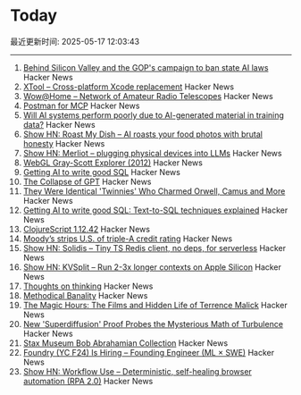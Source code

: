# Today

最近更新时间: 2025-05-17 12:03:43

--- 
1. [Behind Silicon Valley and the GOP's campaign to ban state AI laws](https://www.bloodinthemachine.com/p/de-democratizing-ai) Hacker News
2. [XTool – Cross-platform Xcode replacement](https://github.com/xtool-org/xtool) Hacker News
3. [Wow@Home – Network of Amateur Radio Telescopes](https://phl.upr.edu/wow/outreach) Hacker News
4. [Postman for MCP](https://usetexture.com/##) Hacker News
5. [Will AI systems perform poorly due to AI-generated material in training data?](https://cacm.acm.org/news/the-collapse-of-gpt/) Hacker News
6. [Show HN: Roast My Dish – AI roasts your food photos with brutal honesty](https://www.roastmydish.online/) Hacker News
7. [Show HN: Merliot – plugging physical devices into LLMs](https://github.com/merliot/hub) Hacker News
8. [WebGL Gray-Scott Explorer (2012)](http://www.mrob.com/pub/comp/xmorphia/ogl/index.html) Hacker News
9. [Getting AI to write good SQL](https://cloud.google.com/blog/products/databases/techniques-for-improving-text-to-sql) Hacker News
10. [The Collapse of GPT](https://cacm.acm.org/news/the-collapse-of-gpt/) Hacker News
11. [They Were Identical 'Twinnies' Who Charmed Orwell, Camus and More](https://www.nytimes.com/2025/05/04/books/review/the-dazzling-paget-sisters-ariane-bankes.html) Hacker News
12. [Getting AI to write good SQL: Text-to-SQL techniques explained](https://cloud.google.com/blog/products/databases/techniques-for-improving-text-to-sql) Hacker News
13. [ClojureScript 1.12.42](https://clojurescript.org/news/2025-05-16-release) Hacker News
14. [Moody’s strips U.S. of triple-A credit rating](https://www.ft.com/content/e456ea34-c6ad-43fe-abe9-d4ce781c07b4) Hacker News
15. [Show HN: Solidis – Tiny TS Redis client, no deps, for serverless](https://github.com/vcms-io/solidis) Hacker News
16. [Show HN: KVSplit – Run 2-3x longer contexts on Apple Silicon](https://github.com/dipampaul17/KVSplit) Hacker News
17. [Thoughts on thinking](https://dcurt.is/thinking) Hacker News
18. [Methodical Banality](https://aeon.co/essays/who-needs-ai-text-generation-when-theres-erasmus-of-rotterdam) Hacker News
19. [The Magic Hours: The Films and Hidden Life of Terrence Malick](https://www.lrb.co.uk/the-paper/v47/n09/david-thomson/cool-tricking) Hacker News
20. [New 'Superdiffusion' Proof Probes the Mysterious Math of Turbulence](https://www.quantamagazine.org/new-superdiffusion-proof-probes-the-mysterious-math-of-turbulence-20250516/) Hacker News
21. [Stax Museum Bob Abrahamian Collection](https://bobacollection.staxmuseum.org/) Hacker News
22. [Foundry (YC F24) Is Hiring – Founding Engineer (ML × SWE)](https://www.ycombinator.com/companies/foundry/jobs/uwi8b6I-founding-engineer-ml-x-swe) Hacker News
23. [Show HN: Workflow Use – Deterministic, self-healing browser automation (RPA 2.0)](https://github.com/browser-use/workflow-use) Hacker News
